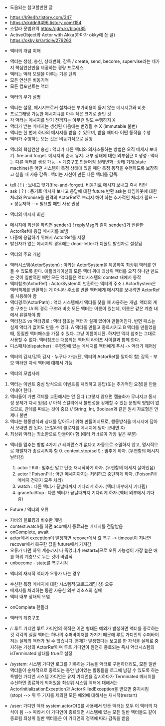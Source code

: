 * 도움되는 참고할만한 글
 - https://k9e4h.tistory.com/347
 - https://ckddn9496.tistory.com/154
 - 스칼라 문법요약 https://jdm.kr/blog/85
 - ActiveObject와 Actor with Akka(하마가 okky에 쓴 글)  https://okky.kr/article/279263

* 액터의 개념 이해
- 액터는 생성, 송신, 상태변화, 감독 / create, send, become, supervise라는 네가지 핵심연산만을 제공하는 경량 프로세스.
- 액터는 액터 모델을 이루는 기본 단위
- 모든 연산은 비동기적
- 모든 컴포넌트는 액터

* 액터의 부가 설명
- 액터는 설정, 메시지브로커 설치라는 부가비용이 들지 않는 메시지큐와 비슷
- 프로그래밍 가능한 메시지큐를 아주 작은 크기로 줄인 것
- 각 액터는 메시지를 받기 전까지는 아무런 일도 수행하지 X
- 액터가 받는 메세지는 생성된 다음에는 변경될 수 X (immutable 불변)
- 액터는 한 번에 하나의 메시지를 받을 수 있으며, 받을 때마다 어떤 동작을 수행
- 액터가 수행하는 모든 것은 비동기적으로 실행

* 액터의 핵심연산
송신 : 액터가 다른 액터와 의사소통하는 방법은 오직 메세지 보내기. fire and forget. 메시지의 순서 유지. 내부 상태에 대한 외부접근 X
생성 : 액터는 다른 액터를 생성 가능 -> 계층구조 만들어짐
상태변화 : 상태 기계(state machine)은 어떤 시스템이 특정 상태에 있을 때만 특정 동작을 수행하도록 보장하고 싶을 때 사용
감독 : 액터는 자신이 만든 다른 액터를 감독.

- tell ( ! ) : 보내고 잊기(fire-and-forget). 비동기로 메시지 보내고 즉시 리턴
- ask ( ? ) : 동기로 메시지 보내고 응답에 대한 future 반환
            ask는 타임아웃에 대한 처리와 Promise를 원격의 ActorRef로 브리지 해야 하는 추가적인 처리가 필요 --> 성능저하 --> 필요할 때만 사용 권장


* 액터의 메시지 회신
- 메시지에 회신을 하려면 sender() ! replyMsg와 같이 sender()가 반환한 ActorRef에 응답 메시지를 보냄
- 나중에 응답하기 위해서 ActorRef를 저장
- 발신자가 없는 메시지의 경우에는 dead-letter가 디폴트 발신자로 설정됨

* 액터의 주요 개념
- 액터시스템(ActorSystem)
  : 아카는 ActorSystem을 제공하여 최상위 액터를 만들 수 있도록 한다.
   애플리케이션의 모든 액터 위에 최상위 액터를 오직 하나만 만드는 것이 일반적인 패턴
   모든 액터들은 액터시스템의 context 내에서 동작
- 액터참조(ActorRef)
  : ActorSystem이 반환하는 액터의 주소 / ActorSystem은 액터객체를 반환하는 게 아니라 주소를 반환
    액터에게 메시지를 보내려면 ActorRef를 사용해야 함
- 액터경로(ActorPath)
  : 액터 시스템에서 액터를 찾을 때 사용하는 개념.
    액터의 계층 구조는 Url의 경로 구조와 비슷
    모든 액터는 이름이 있는데, 이름은 같은 계층 내에서 유일해야 함
- 액터참조 vs 액터경로
  : 액터 참조는 액터가 실제 있어야 만들어진다. 반면 패스는 실제 액터가 없어도 만들 수 있다.
  A 액터를 만들고 종료시키고 B 액터를 만들었을때, 동일한 액터패스를 가질 수 있다. 그냥 이름이니깐.
  하지만 액터 참조는 그대로 사용할 수 없다. 액터참조는 대응되는 액터의 라이프 사이클과 함께 한다.
- 디스패처(dispatcher)
  : 우편함에 있는 메세지를 액터에게 푸시 -> 액터가 깨어남

* 액터의 감시/감독
감시 - 누구나 가능(단, 액터의 ActorRef를 알아야 함)
감독 - 부모 액터만 자식 액터에 대해서 가능


* 액터의 모범사례
1) 액터는 이벤트 중심 방식으로 이벤트를 처리하고 응답(또는 추가적인 요청)을 만들어내야 한다.
2) 액터들이 가변 객체를 교환해서는 안 된다 (그렇지 않으면 캡슐화가 무너지고 동시성 문제가 다시 원점)
  // 아직 스칼라에서 불변성을 강제할 수 있는 문법적 방법이 없으므로, 관례를 따르는 것이 중요
  // String, Int, Boolean과 같은 원시 자료형은 언제나 불변
3) 액터는 행동방식과 상태를 담아두기 위해 만들어지므로, 행동방식을 메시지에 담아서 보내면 안 된다.
   (스칼라의 클로저를 메시지에 담아 보내면 X)
4) 최상위 액터는 최소한으로 만들어야 함.(에러 커너르이 가장 깊은 부분)


* 액터를 멈추는 방법 4가지 // 레퍼런스가 없다고 자동으로 소멸하지 않고, 명시적으로 개발자가 종료시켜야 함
  0. context.stop(self) : 멈추게 하자. (우편함의 메시지 날라감)
  1. actor ! Kill : 멈추진 말고 단순 재시작하게 하자. (우편함의 메세지 살아있음)
  2. actor ! PoisonPill : 어떤 메세지까지는 처리하고 중단하게 하자. (PoisonPill 메세지 전까지 모두 처리)
  3. watch : 다른 액터가 끝날때까지 기다리게 하자. (액터 내부에서 기다림)
  4. gracefulStop : 다른 액터가 끝날때까지 기다리게 하자.(액터 외부에서 기다림)


* Future / 액터의 오류
- 자바의 블로킹과 비슷한 개념
- context.watch를 하면 acor에서 종료되는 메세지를 전달받음
- onComplete, await
- actor에서 exception이 발생하면 recover에서 값 복구 -> timeout이 지나면 recover에서 복구한 값을 future에서 가져감
- 오류가 나면 하위 계층까지 다 죽었다가 restart되므로 오류 가능성이 가장 높은 애를 하위 계층으로 두는 것이 바람직
- unbecome - state를 복구시킴

* 액터의 재시작
액터가 오류가 나는 경우
- 수신한 특정 메세지에 대한 시스템적(프로그래밍 상) 오류
- 메세지를 처리하는 동안 사용한 외부 리소스의 실패
- 액터 내부 상태의 오염



* onComplete 핸들러



* 액터의 계층구조

- /: 루트 가디언
  루트 가디언의 목적은 어떤 형태든 예외가 발생하면 액터를 종료하는 것
  각각의 실질 액터는 하나의 수퍼바이저를 가지기 때문에 루트 가디언의 수퍼바이저는 실제의 액터가 될 수 없습니다.
  문제가 발생했다는 보고를 한 자식을 실제로 중지하는 가상의 ActorRef이며 루트 가디언이 완전히 종료되는 즉시 액터시스템의 isTerminated 상태를 true로 설정

- /system: 시스템 가디언
  로그를 기록하는 기능을 액터로 구현하더라도, 모든 일반 액터들이 순차적으로 종료되는 동안 남아있는 활동들을 로그에 남길 수 있도록 하는 특별한 가디언
  시스템 가디언은 유저 가디언을 감시하다가 Terminated 메시지를 수신하면 종료하게 되어있음
  최상위 시스템 액터에 대해서는 ActorInitializationException과 ActorKilledException을 받으면 중지시킴(stop)
  --> 위 두 가지를 제외한 모든 예외에 대해서는 재시작(restart)

- /user: 가디언 액터
  system.actorOf()를 사용해서 만든 액터는 모두 이 액터의 자식이 됨
  --> 따라서 이 가디언이 종료되면 시스템에 있는 모든 일반 액터들도 같이 종료됨
  최상위 일반 액터들은 이 가디언의 정책에 따라 감독을 받음

